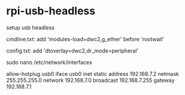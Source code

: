 # rpi-usb-headless
setup usb headless

cmdline.txt: add 'modules-load=dwc2,g_ether' before 'rootwait'

config.txt: add 'dtoverlay=dwc2,dr_mode=peripheral'

sudo nano /etc/network/interfaces

allow-hotplug usb0
iface usb0 inet static
        address 192.168.7.2
        netmask 255.255.255.0
        network 192.168.7.0
        broadcast 192.168.7.255
        gateway 192.168.7.1

